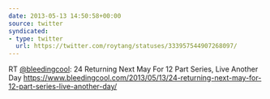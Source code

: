 ```yaml
---
date: 2013-05-13 14:50:58+00:00
source: twitter
syndicated:
- type: twitter
  url: https://twitter.com/roytang/statuses/333957544907268097/
---
```


RT [@bleedingcool](https://twitter.com/bleedingcool/): 24 Returning Next May For 12 Part Series, Live Another Day https://www.bleedingcool.com/2013/05/13/24-returning-next-may-for-12-part-series-live-another-day/